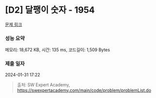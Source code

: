# [D2] 달팽이 숫자 - 1954 

[문제 링크](https://swexpertacademy.com/main/code/problem/problemDetail.do?contestProbId=AV5PobmqAPoDFAUq) 

### 성능 요약

메모리: 18,672 KB, 시간: 135 ms, 코드길이: 1,509 Bytes

### 제출 일자

2024-01-31 17:22



> 출처: SW Expert Academy, https://swexpertacademy.com/main/code/problem/problemList.do